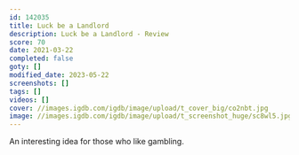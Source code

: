 ```yaml
---
id: 142035
title: Luck be a Landlord
description: Luck be a Landlord - Review
score: 70
date: 2021-03-22
completed: false
goty: []
modified_date: 2023-05-22
screenshots: []
tags: []
videos: []
cover: //images.igdb.com/igdb/image/upload/t_cover_big/co2nbt.jpg
image: //images.igdb.com/igdb/image/upload/t_screenshot_huge/sc8wl5.jpg
---
```

An interesting idea for those who like gambling.